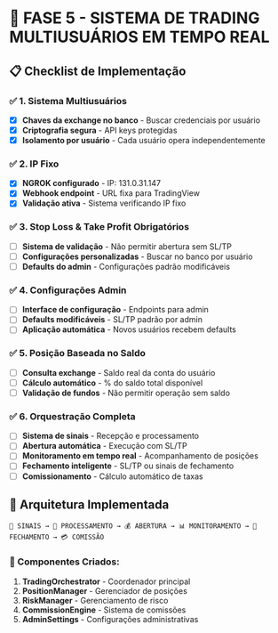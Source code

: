 # 🚀 FASE 5 - SISTEMA DE TRADING MULTIUSUÁRIOS EM TEMPO REAL

## 📋 Checklist de Implementação

### ✅ 1. Sistema Multiusuários
- [x] **Chaves da exchange no banco** - Buscar credenciais por usuário
- [x] **Criptografia segura** - API keys protegidas
- [x] **Isolamento por usuário** - Cada usuário opera independentemente

### ✅ 2. IP Fixo
- [x] **NGROK configurado** - IP: 131.0.31.147
- [x] **Webhook endpoint** - URL fixa para TradingView
- [x] **Validação ativa** - Sistema verificando IP fixo

### ✅ 3. Stop Loss & Take Profit Obrigatórios
- [ ] **Sistema de validação** - Não permitir abertura sem SL/TP
- [ ] **Configurações personalizadas** - Buscar no banco por usuário
- [ ] **Defaults do admin** - Configurações padrão modificáveis

### ✅ 4. Configurações Admin
- [ ] **Interface de configuração** - Endpoints para admin
- [ ] **Defaults modificáveis** - SL/TP padrão por admin
- [ ] **Aplicação automática** - Novos usuários recebem defaults

### ✅ 5. Posição Baseada no Saldo
- [ ] **Consulta exchange** - Saldo real da conta do usuário
- [ ] **Cálculo automático** - % do saldo total disponível
- [ ] **Validação de fundos** - Não permitir operação sem saldo

### ✅ 6. Orquestração Completa
- [ ] **Sistema de sinais** - Recepção e processamento
- [ ] **Abertura automática** - Execução com SL/TP
- [ ] **Monitoramento em tempo real** - Acompanhamento de posições
- [ ] **Fechamento inteligente** - SL/TP ou sinais de fechamento
- [ ] **Comissionamento** - Cálculo automático de taxas

## 🎯 Arquitetura Implementada

```
📡 SINAIS → 🔄 PROCESSAMENTO → 💰 ABERTURA → 📊 MONITORAMENTO → 🎯 FECHAMENTO → 💳 COMISSÃO
```

### 🔧 Componentes Criados:
1. **TradingOrchestrator** - Coordenador principal
2. **PositionManager** - Gerenciador de posições
3. **RiskManager** - Gerenciamento de risco
4. **CommissionEngine** - Sistema de comissões
5. **AdminSettings** - Configurações administrativas
